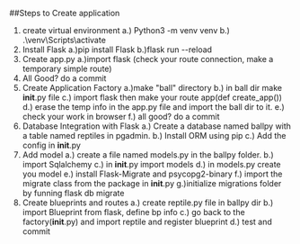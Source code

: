##Steps to Create application
1. create virtual environment
    a.) Python3 -m venv venv
    b.) .\venv\Scripts\activate
2. Install Flask
    a.)pip install Flask
    b.)flask run --reload
3. Create app.py
    a.)import flask (check your route connection, make a temporary simple route)
4. All Good? do a commit
5. Create Application Factory
    a.)make "ball" directory
    b.) in ball dir make __init__.py file
    c.) import flask then make your route app(def create_app())
    d.) erase the temp info in the app.py file and import the ball dir to it.
    e.) check your work in browser
    f.) all good? do a commit
6.  Database Integration with Flask
    a.) Create a database named ballpy with a table named reptiles in pgadmin.
    b.) Install ORM using pip
    c.) Add the config in __init__.py 
7.  Add model
    a.) create a file named models.py in the ballpy folder.
    b.) import Sqlalchemy
    c.) in __init__.py  import models
    d.) in models.py create you model
    e.) install Flask-Migrate and psycopg2-binary
    f.) import the migrate class from the package in __init__.py
    g.)initialize migrations folder by funning flask db migrate
8. Create blueprints and routes
    a.) create reptile.py file in ballpy dir
    b.) import Blueprint from flask, define bp info
    c.) go back to the factory(__init__.py) and import reptile and register blueprint
    d.) test and commit


